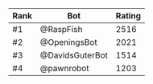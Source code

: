 Rank|Bot|Rating
---|---|---
#1|@RaspFish|2516
#2|@OpeningsBot|2021
#3|@DavidsGuterBot|1514
#4|@pawnrobot|1203
